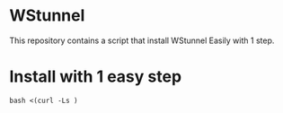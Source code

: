 # WStunnel
This repository contains a script that install WStunnel Easily with 1 step.

# Install with 1 easy step
```
bash <(curl -Ls )
```

